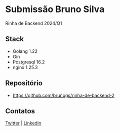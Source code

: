 # Submissão Bruno Silva


Rinha de Backend 2024/Q1

## Stack

* Golang 1.22
* Gin
* Postgresql 16.2
* nginx 1.25.3

## Repositório

* https://github.com/brunogs/rinha-de-backend-2

## Contatos

[Twitter](https://twitter.com/btuttin) |
[Linkedin](https://www.linkedin.com/in/bruno-gomes-silva/)